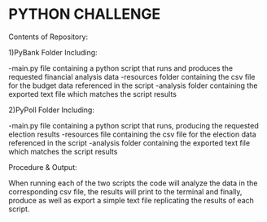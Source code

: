 # PYTHON CHALLENGE

Contents of Repository:

1)PyBank Folder Including:

-main.py file containing a python script that runs and produces the requested 
financial analysis data
-resources folder containing the csv file for the budget data referenced in the script
-analysis folder containing the exported text file which matches the script results

2)PyPoll Folder Including:

 -main.py file containing a python script that runs, producing the requested election results
-resources file containing the csv file for the election data referenced in the script
-analysis folder containing the exported text file which matches the script results

Procedure & Output:

When running each of the two scripts the code will analyze the data in the corresponding csv file, 
the results will print to the terminal and finally, produce as well as export a simple text file replicating 
the results of each script.
